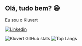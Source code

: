 ## Olá, tudo bem? 😄
Eu sou o Kluvert

[![Linkedin](https://img.shields.io/badge/LinkedIn-0077B5?style=for-the-badge&logo=linkedin&logoColor=white)](https://www.linkedin.com/in/kluvert-gabriel-silva-rocha-661841268)

![Kluvert GitHub stats](https://github-readme-stats.vercel.app/api?username=Kluvert1409&show_icons=true&theme=radical&locale=pt-br) ![Top Langs](https://github-readme-stats.vercel.app/api/top-langs/?username=Kluvert1409&layout=compact&locale=pt-br)
